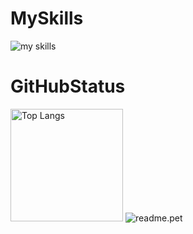 <h1>MySkills</h1>
<img alt="my skills" src="https://skillicons.dev/icons?theme=dark&perline=8&i=ai,pr,ae,blender,arduino,c,raspberrypi,py,p5js,unity,cs,apple,swift,html,css,rails,ruby,figma,github,vscode" />

<h1>GitHubStatus</h1>
<p align="left">
<img alt="Top Langs" height="180px"src="https://github-readme-stats.vercel.app/api/top-langs/?username=Rino1011&layout=compact">
<img alt="readme.pet" src="https://readme.pet/api?username=Rino1011" />
</p>
